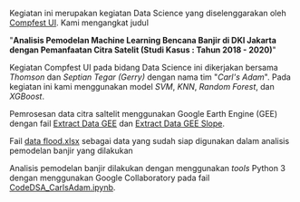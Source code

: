 Kegiatan ini merupakan kegiatan Data Science yang diselenggarakan oleh [Compfest UI](https://www.compfest.id/). Kami mengangkat judul 

"**Analisis Pemodelan Machine Learning Bencana Banjir di DKI Jakarta dengan Pemanfaatan Citra Satelit (Studi Kasus : Tahun 2018 - 2020)**"



Kegiatan Compfest UI pada bidang Data Science ini dikerjakan bersama _Thomson_ dan _Septian Tegar (Gerry)_ dengan nama tim "_Carl's Adam_". Pada kegiatan ini kami menggunakan model _SVM_, _KNN_, _Random Forest_, dan _XGBoost_. 


Pemrosesan data citra saltelit menggunakan Google Earth Engine (GEE) dengan fail [Extract Data GEE]() dan [Extract Data GEE Slope](). 

Fail [data flood.xlsx]() sebagai data yang sudah siap digunakan dalam analisis pemodelan banjir yang dilakukan 

Analisis pemodelan banjir dilakukan dengan menggunakan _tools_ Python 3 dengan menggunakan Google Collaboratory pada fail [CodeDSA_CarlsAdam.ipynb]().
